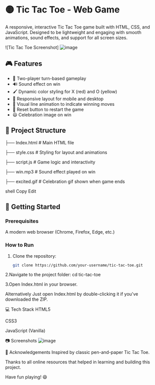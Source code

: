 # 🟡 Tic Tac Toe - Web Game

A responsive, interactive Tic Tac Toe game built with HTML, CSS, and JavaScript. Designed to be lightweight and engaging with smooth animations, sound effects, and support for all screen sizes.

![Tic Tac Toe Screenshot]
![image](https://github.com/user-attachments/assets/bbc1a981-8bfa-4174-b990-36f8fadd4d79)


## 🎮 Features

- 🧠 Two-player turn-based gameplay
- 🔊 Sound effect on win
- 🖌️ Dynamic color styling for X (red) and O (yellow)
- 📱 Responsive layout for mobile and desktop
- 🎯 Visual line animation to indicate winning moves
- 🔁 Reset button to restart the game
- 😃 Celebration image on win

## 📁 Project Structure

├── Index.html # Main HTML file

├── style.css # Styling for layout and animations

├── script.js # Game logic and interactivity

├── win.mp3 # Sound effect played on win

├── excited.gif # Celebration gif shown when game ends

shell
Copy
Edit

## 🚀 Getting Started

### Prerequisites

A modern web browser (Chrome, Firefox, Edge, etc.)

### How to Run

1. Clone the repository:
   ```bash
   git clone https://github.com/your-username/tic-tac-toe.git

2.Navigate to the project folder:
cd tic-tac-toe

3.Open Index.html in your browser.

Alternatively
Just open Index.html by double-clicking it if you've downloaded the ZIP.

💻 Tech Stack
HTML5

CSS3

JavaScript (Vanilla)

📷 Screenshots
![image](https://github.com/user-attachments/assets/381f2d41-0b35-47da-89db-f9a7c66613d1)


🙌 Acknowledgements
Inspired by classic pen-and-paper Tic Tac Toe.

Thanks to all online resources that helped in learning and building this project.


Have fun playing! 😄
